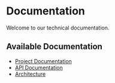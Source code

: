 # Documentation

Welcome to our technical documentation.

## Available Documentation

- [Project Documentation](docs/PROJECT_DOCUMENTATION.md)
- [API Documentation](docs/API.md)
- [Architecture](docs/ARCHITECTURE.md)
